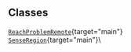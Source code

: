## Classes

[`ReachProblemRemote`](../object/ReachProblemRemote.html#ReachProblemRemote){target="main"}\
[`SenseRegion`](../object/SenseRegion.html#SenseRegion){target="main"}\
